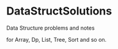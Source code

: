 # DataStructSolutions

Data Structure problems and notes

for Array, Dp, List, Tree, Sort and so on.
